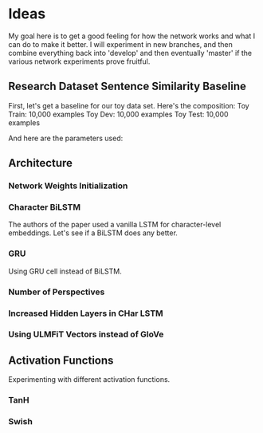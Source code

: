 # Ideas
My goal here is to get a good feeling for how the network works and what I can do to make it better. I will experiment in new branches, and then combine everything back into 'develop' and then eventually 'master' if the various network experiments prove fruitful.  

## Research Dataset Sentence Similarity Baseline
First, let's get a baseline for our toy data set. Here's the composition:
Toy Train: 10,000 examples
Toy Dev: 10,000 examples
Toy Test: 10,000 examples

And here are the parameters used:

## Architecture

### Network Weights Initialization

### Character BiLSTM
The authors of the paper used a vanilla LSTM for character-level embeddings. Let's see if a BiLSTM does any better. 

### GRU
Using GRU cell instead of BiLSTM.

### Number of Perspectives

### Increased Hidden Layers in CHar LSTM

### Using ULMFiT Vectors instead of GloVe

## Activation Functions
Experimenting with different activation functions. 

### TanH

### Swish
